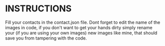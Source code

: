 # INSTRUCTIONS

Fill your contacts in the contact.json file.
Dont forget to edit the name of the images in code, 
if you don't want to get your hands dirty simply rename your (if you are using your own images) new images like mine, that should save you from tampering with the code.
